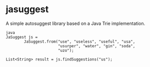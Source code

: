 # jasuggest

A simple autosuggest library based on a Java Trie implementation. 

```
java
JaSuggest js =
        JaSuggest.from("use", "useless", "useful", "usa",
                       "usurper", "water", "gin", "soda",
                       "uzo");

List<String> result = js.findSuggestions("us");
```        
